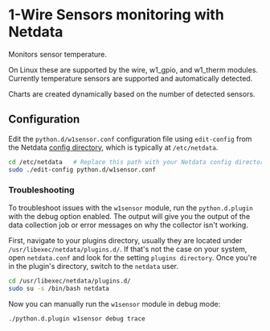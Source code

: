 <!--
title: "1-Wire Sensors monitoring with Netdata"
custom_edit_url: https://github.com/netdata/netdata/edit/master/collectors/python.d.plugin/w1sensor/README.md
sidebar_label: "1-Wire sensors"
-->

# 1-Wire Sensors monitoring with Netdata

Monitors sensor temperature.

On Linux these are supported by the wire, w1_gpio, and w1_therm modules.
Currently temperature sensors are supported and automatically detected.

Charts are created dynamically based on the number of detected sensors.

## Configuration

Edit the `python.d/w1sensor.conf` configuration file using `edit-config` from the Netdata [config
directory](/docs/configure/nodes.md), which is typically at `/etc/netdata`.

```bash
cd /etc/netdata   # Replace this path with your Netdata config directory, if different
sudo ./edit-config python.d/w1sensor.conf
```




### Troubleshooting

To troubleshoot issues with the `w1sensor` module, run the `python.d.plugin` with the debug option enabled. The 
output will give you the output of the data collection job or error messages on why the collector isn't working.

First, navigate to your plugins directory, usually they are located under `/usr/libexec/netdata/plugins.d/`. If that's 
not the case on your system, open `netdata.conf` and look for the setting `plugins directory`. Once you're in the 
plugin's directory, switch to the `netdata` user.

```bash
cd /usr/libexec/netdata/plugins.d/
sudo su -s /bin/bash netdata
```

Now you can manually run the `w1sensor` module in debug mode:

```bash
./python.d.plugin w1sensor debug trace
```

